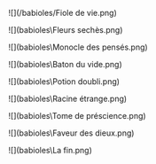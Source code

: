 
![](/babioles/Fiole de vie.png)

![](babioles\Fleurs sechès.png)

![](babioles\Monocle des pensés.png)

![](babioles\Baton du vide.png)

![](babioles\Potion doubli.png)

![](babioles\Racine étrange.png)

![](babioles\Tome de préscience.png)

![](babioles\Faveur des dieux.png)

![](babioles\La fin.png)
